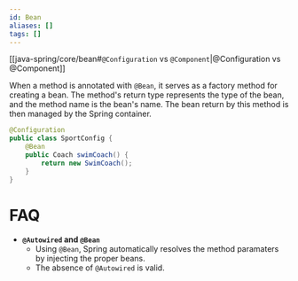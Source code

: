 ```yaml
---
id: Bean
aliases: []
tags: []
---
```


[[java-spring/core/bean#`@Configuration` vs `@Component`|@Configuration vs @Component]]

When a method is annotated with `@Bean`, it serves as a factory method for creating a bean.
The method's return type represents the type of the bean, and the method name is the bean's name.
The bean return by this method is then managed by the Spring container.
```java
@Configuration
public class SportConfig {
    @Bean
    public Coach swimCoach() {
        return new SwimCoach();
    }
}
```

# FAQ
- **`@Autowired` and `@Bean`**
    - Using `@Bean`, Spring automatically resolves the method paramaters by injecting the proper beans.
    - The absence of `@Autowired` is valid.
